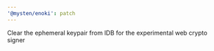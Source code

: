 ```yaml
---
'@mysten/enoki': patch
---
```


Clear the ephemeral keypair from IDB for the experimental web crypto signer
